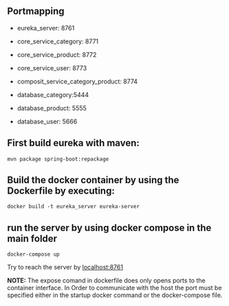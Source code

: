 ## Portmapping

- eureka_server: 8761

- core_service_category: 8771 
- core_service_product: 8772
- core_service_user: 8773
- composit_service_category_product: 8774

- database_category:5444
- database_product: 5555
- database_user: 5666

## First build eureka with maven: 

```mvn package spring-boot:repackage```

## Build the docker container by using the Dockerfile by executing:

```docker build -t eureka_server eureka-server```

## run the server by using docker compose in the main folder
```docker-compose up``` 

Try to reach the server by [localhost:8761](http://localhost:8761/)

**NOTE:** The expose comand in dockerfile does only opens ports to the container interface. In Order to communicate with the host
the port must be specified either in the startup docker command or the docker-compose file.


